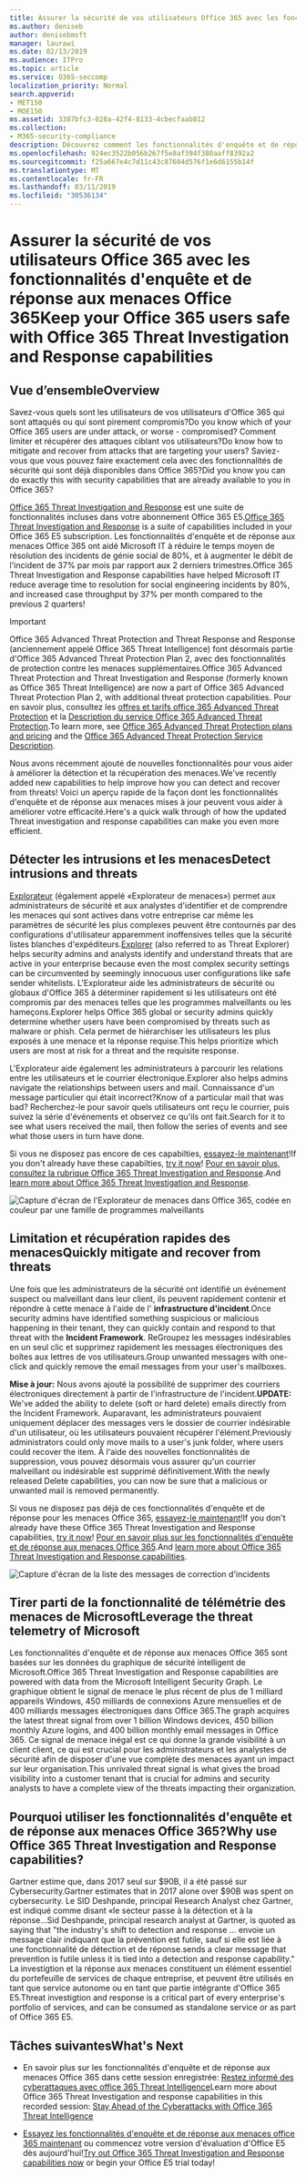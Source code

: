 ```yaml
---
title: Assurer la sécurité de vos utilisateurs Office 365 avec les fonctionnalités d'enquête et de réponse aux menaces Office 365
ms.author: deniseb
author: denisebmsft
manager: laurawi
ms.date: 02/13/2019
ms.audience: ITPro
ms.topic: article
ms.service: O365-seccomp
localization_priority: Normal
search.appverid:
- MET150
- MOE150
ms.assetid: 3387bfc3-028a-42f4-8133-4cbecfaab812
ms.collection:
- M365-security-compliance
description: Découvrez comment les fonctionnalités d'enquête et de réponse aux menaces Office 365 peuvent aider votre organisation à détecter les intrusions et les menaces, ainsi qu'à limiter et récupérer rapidement les menaces.
ms.openlocfilehash: 924ec3522b056b267f5e8af394f380aaff8392a2
ms.sourcegitcommit: f25a667e4c7d11c43c87604d576f1e6d6155b14f
ms.translationtype: MT
ms.contentlocale: fr-FR
ms.lasthandoff: 03/11/2019
ms.locfileid: "30536134"
---
```

# <a name="keep-your-office-365-users-safe-with-office-365-threat-investigation-and-response-capabilities"></a><span data-ttu-id="74dc4-103">Assurer la sécurité de vos utilisateurs Office 365 avec les fonctionnalités d'enquête et de réponse aux menaces Office 365</span><span class="sxs-lookup"><span data-stu-id="74dc4-103">Keep your Office 365 users safe with Office 365 Threat Investigation and Response capabilities</span></span>

## <a name="overview"></a><span data-ttu-id="74dc4-104">Vue d’ensemble</span><span class="sxs-lookup"><span data-stu-id="74dc4-104">Overview</span></span>

<span data-ttu-id="74dc4-105">Savez-vous quels sont les utilisateurs de vos utilisateurs d'Office 365 qui sont attaqués ou qui sont pirement compromis?</span><span class="sxs-lookup"><span data-stu-id="74dc4-105">Do you know which of your Office 365 users are under attack, or worse - compromised?</span></span> <span data-ttu-id="74dc4-106">Comment limiter et récupérer des attaques ciblant vos utilisateurs?</span><span class="sxs-lookup"><span data-stu-id="74dc4-106">Do know how to mitigate and recover from attacks that are targeting your users?</span></span> <span data-ttu-id="74dc4-107">Saviez-vous que vous pouvez faire exactement cela avec des fonctionnalités de sécurité qui sont déjà disponibles dans Office 365?</span><span class="sxs-lookup"><span data-stu-id="74dc4-107">Did you know you can do exactly this with security capabilities that are already available to you in Office 365?</span></span> 
  
<span data-ttu-id="74dc4-108">[Office 365 Threat Investigation and Response](office-365-ti.md) est une suite de fonctionnalités incluses dans votre abonnement Office 365 E5.</span><span class="sxs-lookup"><span data-stu-id="74dc4-108">[Office 365 Threat Investigation and Response](office-365-ti.md) is a suite of capabilities included in your Office 365 E5 subscription.</span></span> <span data-ttu-id="74dc4-109">Les fonctionnalités d'enquête et de réponse aux menaces Office 365 ont aidé Microsoft IT à réduire le temps moyen de résolution des incidents de génie social de 80%, et à augmenter le débit de l'incident de 37% par mois par rapport aux 2 derniers trimestres.</span><span class="sxs-lookup"><span data-stu-id="74dc4-109">Office 365 Threat Investigation and Response capabilities have helped Microsoft IT reduce average time to resolution for social engineering incidents by 80%, and increased case throughput by 37% per month compared to the previous 2 quarters!</span></span> 

> [!IMPORTANT]
> <span data-ttu-id="74dc4-110">Office 365 Advanced Threat Protection and Threat Response and Response (anciennement appelé Office 365 Threat Intelligence) font désormais partie d'Office 365 Advanced Threat Protection Plan 2, avec des fonctionnalités de protection contre les menaces supplémentaires.</span><span class="sxs-lookup"><span data-stu-id="74dc4-110">Office 365 Advanced Threat Protection and Threat Investigation and Response (formerly known as Office 365 Threat Intelligence) are now a part of Office 365 Advanced Threat Protection Plan 2, with additional threat protection capabilities.</span></span> <span data-ttu-id="74dc4-111">Pour en savoir plus, consultez les [offres et tarifs office 365 Advanced Threat Protection](https://products.office.com/exchange/advance-threat-protection) et la [Description du service Office 365 Advanced Threat Protection](https://docs.microsoft.com/office365/servicedescriptions/office-365-advanced-threat-protection-service-description).</span><span class="sxs-lookup"><span data-stu-id="74dc4-111">To learn more, see [Office 365 Advanced Threat Protection plans and pricing](https://products.office.com/exchange/advance-threat-protection) and the [Office 365 Advanced Threat Protection Service Description](https://docs.microsoft.com/office365/servicedescriptions/office-365-advanced-threat-protection-service-description).</span></span>
  
<span data-ttu-id="74dc4-112">Nous avons récemment ajouté de nouvelles fonctionnalités pour vous aider à améliorer la détection et la récupération des menaces.</span><span class="sxs-lookup"><span data-stu-id="74dc4-112">We've recently added new capabilities to help improve how you can detect and recover from threats!</span></span> <span data-ttu-id="74dc4-113">Voici un aperçu rapide de la façon dont les fonctionnalités d'enquête et de réponse aux menaces mises à jour peuvent vous aider à améliorer votre efficacité.</span><span class="sxs-lookup"><span data-stu-id="74dc4-113">Here's a quick walk through of how the updated Threat investigation and response capabilities can make you even more efficient.</span></span>
  
## <a name="detect-intrusions-and-threats"></a><span data-ttu-id="74dc4-114">Détecter les intrusions et les menaces</span><span class="sxs-lookup"><span data-stu-id="74dc4-114">Detect intrusions and threats</span></span>

<span data-ttu-id="74dc4-115">[Explorateur](use-explorer-in-security-and-compliance.md) (également appelé «Explorateur de menaces») permet aux administrateurs de sécurité et aux analystes d'identifier et de comprendre les menaces qui sont actives dans votre entreprise car même les paramètres de sécurité les plus complexes peuvent être contournés par des configurations d'utilisateur apparemment inoffensives telles que la sécurité listes blanches d'expéditeurs.</span><span class="sxs-lookup"><span data-stu-id="74dc4-115">[Explorer](use-explorer-in-security-and-compliance.md) (also referred to as Threat Explorer) helps security admins and analysts identify and understand threats that are active in your enterprise because even the most complex security settings can be circumvented by seemingly innocuous user configurations like safe sender whitelists.</span></span> <span data-ttu-id="74dc4-116">L'Explorateur aide les administrateurs de sécurité ou globaux d'Office 365 à déterminer rapidement si les utilisateurs ont été compromis par des menaces telles que les programmes malveillants ou les hameçons.</span><span class="sxs-lookup"><span data-stu-id="74dc4-116">Explorer helps Office 365 global or security admins quickly determine whether users have been compromised by threats such as malware or phish.</span></span> <span data-ttu-id="74dc4-117">Cela permet de hiérarchiser les utilisateurs les plus exposés à une menace et la réponse requise.</span><span class="sxs-lookup"><span data-stu-id="74dc4-117">This helps prioritize which users are most at risk for a threat and the requisite response.</span></span> 
  
<span data-ttu-id="74dc4-118">L'Explorateur aide également les administrateurs à parcourir les relations entre les utilisateurs et le courrier électronique.</span><span class="sxs-lookup"><span data-stu-id="74dc4-118">Explorer also helps admins navigate the relationships between users and mail.</span></span> <span data-ttu-id="74dc4-119">Connaissance d'un message particulier qui était incorrect?</span><span class="sxs-lookup"><span data-stu-id="74dc4-119">Know of a particular mail that was bad?</span></span> <span data-ttu-id="74dc4-120">Recherchez-le pour savoir quels utilisateurs ont reçu le courrier, puis suivez la série d'événements et observez ce qu'ils ont fait.</span><span class="sxs-lookup"><span data-stu-id="74dc4-120">Search for it to see what users received the mail, then follow the series of events and see what those users in turn have done.</span></span>

<span data-ttu-id="74dc4-121">Si vous ne disposez pas encore de ces capabilties, [essayez-le maintenant](https://aka.ms/tryo365threatintel3)!</span><span class="sxs-lookup"><span data-stu-id="74dc4-121">If you don't already have these capabilties, [try it now](https://aka.ms/tryo365threatintel3)!</span></span> <span data-ttu-id="74dc4-122">[Pour en savoir plus, consultez la rubrique Office 365 Threat Investigation and Response](https://aka.ms/readmoreabouto365threatintel).</span><span class="sxs-lookup"><span data-stu-id="74dc4-122">And [learn more about Office 365 Threat Investigation and Response](https://aka.ms/readmoreabouto365threatintel).</span></span>
  
![Capture d'écran de l'Explorateur de menaces dans Office 365, codée en couleur par une famille de programmes malveillants](media/591338dd-252a-437d-b5f2-87aa42e74b0c.png)
  
## <a name="quickly-mitigate-and-recover-from-threats"></a><span data-ttu-id="74dc4-124">Limitation et récupération rapides des menaces</span><span class="sxs-lookup"><span data-stu-id="74dc4-124">Quickly mitigate and recover from threats</span></span>

<span data-ttu-id="74dc4-125">Une fois que les administrateurs de la sécurité ont identifié un événement suspect ou malveillant dans leur client, ils peuvent rapidement contenir et répondre à cette menace à l'aide de l' **infrastructure d'incident**.</span><span class="sxs-lookup"><span data-stu-id="74dc4-125">Once security admins have identified something suspicious or malicious happening in their tenant, they can quickly contain and respond to that threat with the **Incident Framework**.</span></span> <span data-ttu-id="74dc4-126">ReGroupez les messages indésirables en un seul clic et supprimez rapidement les messages électroniques des boîtes aux lettres de vos utilisateurs.</span><span class="sxs-lookup"><span data-stu-id="74dc4-126">Group unwanted messages with one-click and quickly remove the email messages from your user's mailboxes.</span></span> 
  
 <span data-ttu-id="74dc4-127">**Mise à jour:** Nous avons ajouté la possibilité de supprimer des courriers électroniques directement à partir de l'infrastructure de l'incident.</span><span class="sxs-lookup"><span data-stu-id="74dc4-127">**UPDATE:** We've added the ability to delete (soft or hard delete) emails directly from the Incident Framework.</span></span> <span data-ttu-id="74dc4-128">Auparavant, les administrateurs pouvaient uniquement déplacer des messages vers le dossier de courrier indésirable d'un utilisateur, où les utilisateurs pouvaient récupérer l'élément.</span><span class="sxs-lookup"><span data-stu-id="74dc4-128">Previously administrators could only move mails to a user's junk folder, where users could recover the item.</span></span> <span data-ttu-id="74dc4-129">À l'aide des nouvelles fonctionnalités de suppression, vous pouvez désormais vous assurer qu'un courrier malveillant ou indésirable est supprimé définitivement.</span><span class="sxs-lookup"><span data-stu-id="74dc4-129">With the newly released Delete capabilities, you can now be sure that a malicious or unwanted mail is removed permanently.</span></span> 
  
<span data-ttu-id="74dc4-130">Si vous ne disposez pas déjà de ces fonctionnalités d'enquête et de réponse pour les menaces Office 365, [essayez-le maintenant](https://aka.ms/tryo365threatintel3)!</span><span class="sxs-lookup"><span data-stu-id="74dc4-130">If you don't already have these Office 365 Threat Investigation and Response capabilities, [try it now](https://aka.ms/tryo365threatintel3)!</span></span> <span data-ttu-id="74dc4-131">[Pour en savoir plus sur les fonctionnalités d'enquête et de réponse aux menaces Office 365](https://aka.ms/readmoreabouto365threatintel).</span><span class="sxs-lookup"><span data-stu-id="74dc4-131">And [learn more about Office 365 Threat Investigation and Response capabilities](https://aka.ms/readmoreabouto365threatintel).</span></span>
  
![Capture d'écran de la liste des messages de correction d'incidents](media/9d8452d3-d8d2-4b26-81f9-76396e08dd17.png)
  
## <a name="leverage-the-threat-telemetry-of-microsoft"></a><span data-ttu-id="74dc4-133">Tirer parti de la fonctionnalité de télémétrie des menaces de Microsoft</span><span class="sxs-lookup"><span data-stu-id="74dc4-133">Leverage the threat telemetry of Microsoft</span></span>

<span data-ttu-id="74dc4-134">Les fonctionnalités d'enquête et de réponse aux menaces Office 365 sont basées sur les données du graphique de sécurité intelligent de Microsoft.</span><span class="sxs-lookup"><span data-stu-id="74dc4-134">Office 365 Threat Investigation and Response capabilities are powered with data from the Microsoft Intelligent Security Graph.</span></span> <span data-ttu-id="74dc4-135">Le graphique obtient le signal de menace le plus récent de plus de 1 milliard appareils Windows, 450 milliards de connexions Azure mensuelles et de 400 milliards messages électroniques dans Office 365.</span><span class="sxs-lookup"><span data-stu-id="74dc4-135">The graph acquires the latest threat signal from over 1 billion Windows devices, 450 billion monthly Azure logins, and 400 billion monthly email messages in Office 365.</span></span> <span data-ttu-id="74dc4-136">Ce signal de menace inégal est ce qui donne la grande visibilité à un client client, ce qui est crucial pour les administrateurs et les analystes de sécurité afin de disposer d'une vue complète des menaces ayant un impact sur leur organisation.</span><span class="sxs-lookup"><span data-stu-id="74dc4-136">This unrivaled threat signal is what gives the broad visibility into a customer tenant that is crucial for admins and security analysts to have a complete view of the threats impacting their organization.</span></span> 
  
   
## <a name="why-use-office-365-threat-investigation-and-response-capabilities"></a><span data-ttu-id="74dc4-137">Pourquoi utiliser les fonctionnalités d'enquête et de réponse aux menaces Office 365?</span><span class="sxs-lookup"><span data-stu-id="74dc4-137">Why use Office 365 Threat Investigation and Response capabilities?</span></span>

<span data-ttu-id="74dc4-138">Gartner estime que, dans 2017 seul sur $90B, il a été passé sur Cybersecurity.</span><span class="sxs-lookup"><span data-stu-id="74dc4-138">Gartner estimates that in 2017 alone over $90B was spent on cybersecurity.</span></span> <span data-ttu-id="74dc4-139">Le SID Deshpande, principal Research Analyst chez Gartner, est indiqué comme disant «le secteur passe à la détection et à la réponse...</span><span class="sxs-lookup"><span data-stu-id="74dc4-139">Sid Deshpande, principal research analyst at Gartner, is quoted as saying that "the industry's shift to detection and response …</span></span> <span data-ttu-id="74dc4-140">envoie un message clair indiquant que la prévention est futile, sauf si elle est liée à une fonctionnalité de détection et de réponse.</span><span class="sxs-lookup"><span data-stu-id="74dc4-140">sends a clear message that prevention is futile unless it is tied into a detection and response capability."</span></span> <span data-ttu-id="74dc4-141">La investigtion et la réponse aux menaces constituent un élément essentiel du portefeuille de services de chaque entreprise, et peuvent être utilisés en tant que service autonome ou en tant que partie intégrante d'Office 365 E5.</span><span class="sxs-lookup"><span data-stu-id="74dc4-141">Threat investigtion and response is a critical part of every enterprise's portfolio of services, and can be consumed as standalone service or as part of Office 365 E5.</span></span>
  
## <a name="whats-next"></a><span data-ttu-id="74dc4-142">Tâches suivantes</span><span class="sxs-lookup"><span data-stu-id="74dc4-142">What's Next</span></span>

- <span data-ttu-id="74dc4-143">En savoir plus sur les fonctionnalités d'enquête et de réponse aux menaces Office 365 dans cette session enregistrée: [Restez informé des cyberattaques avec office 365 Threat Intelligence](https://myignite.microsoft.com/videos/53723)</span><span class="sxs-lookup"><span data-stu-id="74dc4-143">Learn more about Office 365 Threat Investigation and response capabilities  in this recorded session: [Stay Ahead of the Cyberattacks with Office 365 Threat Intelligence](https://myignite.microsoft.com/videos/53723)</span></span>
    
- <span data-ttu-id="74dc4-144">[Essayez les fonctionnalités d'enquête et de réponse aux menaces office 365 maintenant](https://aka.ms/tryo365threatintel3) ou commencez votre version d'évaluation d'Office E5 dès aujourd'hui!</span><span class="sxs-lookup"><span data-stu-id="74dc4-144">[Try out Office 365 Threat Investigation and Response capabilities now](https://aka.ms/tryo365threatintel3) or begin your Office E5 trial today!</span></span> 
    

